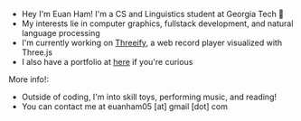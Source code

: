 - Hey I'm Euan Ham! I'm a CS and Linguistics student at Georgia Tech 🐝 
- My interests lie in computer graphics, fullstack development, and natural language processing
- I'm currently working on [Threeify](https://www.youtube.com/watch?v=JNPZ87aYXOs), a web record player visualized with Three.js
- I also have a portfolio at [here](https://euanham.github.io/euan/) if you're curious

More info!:
- Outside of coding, I'm into skill toys, performing music, and reading!
- You can contact me at euanham05 [at] gmail [dot] com
